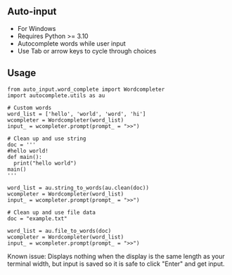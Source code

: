 ## Auto-input

- For Windows
- Requires Python >= 3.10
- Autocomplete words while user input
- Use Tab or arrow keys to cycle through choices

## Usage

```
from auto_input.word_complete import Wordcompleter
import autocomplete.utils as au

# Custom words
word_list = ['hello', 'world', 'word', 'hi']
wcompleter = Wordcompleter(word_list)
input_ = wcompleter.prompt(prompt_ = ">>")
```

```
# Clean up and use string
doc = '''
#hello world!
def main():
  print("hello world")
main()
'''

word_list = au.string_to_words(au.clean(doc))
wcompleter = Wordcompleter(word_list)
input_ = wcompleter.prompt(prompt_ = ">>")
```

```
# Clean up and use file data
doc = "example.txt"

word_list = au.file_to_words(doc)
wcompleter = Wordcompleter(word_list)
input_ = wcompleter.prompt(prompt_ = ">>")
```
Known issue: Displays nothing when the display is the same length as your terminal width, but input is saved so it is safe to click "Enter" and get input.
